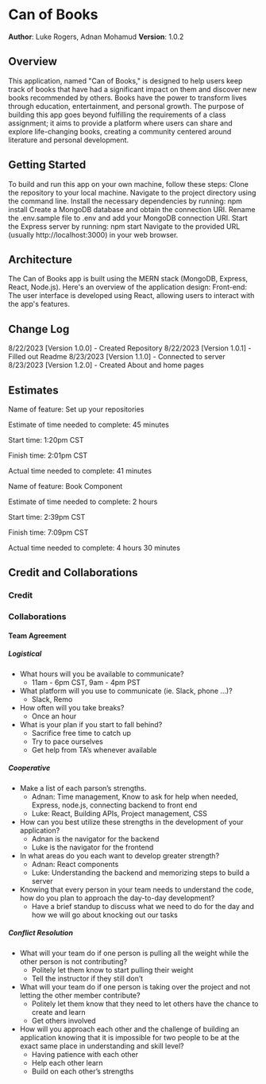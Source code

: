 # Can of Books

**Author**: Luke Rogers, Adnan Mohamud
**Version**: 1.0.2

## Overview

This application, named "Can of Books," is designed to help users keep track of books that have had a significant impact on them and discover new books recommended by others. Books have the power to transform lives through education, entertainment, and personal growth. The purpose of building this app goes beyond fulfilling the requirements of a class assignment; it aims to provide a platform where users can share and explore life-changing books, creating a community centered around literature and personal development.

## Getting Started

To build and run this app on your own machine, follow these steps:
Clone the repository to your local machine.
Navigate to the project directory using the command line.
Install the necessary dependencies by running: npm install
Create a MongoDB database and obtain the connection URI.
Rename the .env.sample file to .env and add your MongoDB connection URI.
Start the Express server by running: npm start
Navigate to the provided URL (usually http://localhost:3000) in your web browser.

## Architecture

The Can of Books app is built using the MERN stack (MongoDB, Express, React, Node.js). Here's an overview of the application design:
Front-end: The user interface is developed using React, allowing users to interact with the app's features.

## Change Log

8/22/2023 [Version 1.0.0] - Created Repository
8/22/2023 [Version 1.0.1] - Filled out Readme
8/23/2023 [Version 1.1.0] - Connected to server
8/23/2023 [Version 1.2.0] - Created About and home pages

## Estimates

Name of feature: Set up your repositories

Estimate of time needed to complete: 45 minutes

Start time: 1:20pm CST

Finish time: 2:01pm CST

Actual time needed to complete: 41 minutes

Name of feature: Book Component

Estimate of time needed to complete: 2 hours

Start time: 2:39pm CST

Finish time: 7:09pm CST

Actual time needed to complete: 4 hours 30 minutes

## Credit and Collaborations

### Credit

### Collaborations

#### Team Agreement

##### Logistical

* What hours will you be available to communicate?
  * 11am - 6pm CST, 9am - 4pm PST
* What platform will you use to communicate (ie. Slack, phone …)?
  * Slack, Remo
* How often will you take breaks?
  * Once an hour
* What is your plan if you start to fall behind?
  * Sacrifice free time to catch up
  * Try to pace ourselves
  * Get help from TA’s whenever available

##### Cooperative

* Make a list of each parson’s strengths.
  * Adnan: Time management, Know to ask for help when needed, Express, node.js, connecting backend to front end
  * Luke: React, Building APIs, Project management, CSS
* How can you best utilize these strengths in the development of your application?
  * Adnan is the navigator for the backend
  * Luke is the navigator for the frontend
* In what areas do you each want to develop greater strength?
  * Adnan: React components
  * Luke: Understanding the backend and memorizing steps to build a server
* Knowing that every person in your team needs to understand the code, how do you plan to approach the day-to-day development?
  * Have a brief standup to discuss what we need to do for the day and how we will go about knocking out our tasks

##### Conflict Resolution

* What will your team do if one person is pulling all the weight while the other person is not contributing?
  * Politely let them know to start pulling their weight
  * Tell the instructor if they still don’t
* What will your team do if one person is taking over the project and not letting the other member contribute?
  * Politely let them know that they need to let others have the chance to create and learn
  * Get others involved
* How will you approach each other and the challenge of building an application knowing that it is impossible for two people to be at the exact same place in understanding and skill level?
  * Having patience with each other
  * Help each other learn
  * Build on each other’s strengths
